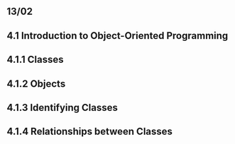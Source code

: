 ## 13/02

## 4.1 Introduction to Object-Oriented Programming 
## 4.1.1 Classes
## 4.1.2 Objects
## 4.1.3 Identifying Classes
## 4.1.4 Relationships between Classes